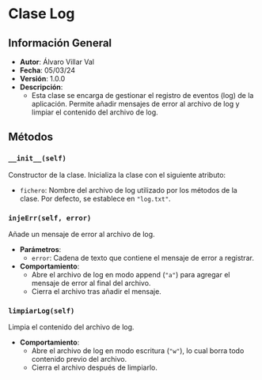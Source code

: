 # Clase Log

## Información General
- **Autor**: Álvaro Villar Val
- **Fecha**: 05/03/24
- **Versión**: 1.0.0
- **Descripción**: 
  - Esta clase se encarga de gestionar el registro de eventos (log) de la aplicación. Permite añadir mensajes de error al archivo de log y limpiar el contenido del archivo de log.

## Métodos

### `__init__(self)`
Constructor de la clase. Inicializa la clase con el siguiente atributo:
- `fichero`: Nombre del archivo de log utilizado por los métodos de la clase. Por defecto, se establece en `"log.txt"`.

### `injeErr(self, error)`
Añade un mensaje de error al archivo de log.
- **Parámetros**:
  - `error`: Cadena de texto que contiene el mensaje de error a registrar.
- **Comportamiento**:
  - Abre el archivo de log en modo append (`"a"`) para agregar el mensaje de error al final del archivo.
  - Cierra el archivo tras añadir el mensaje.

### `limpiarLog(self)`
Limpia el contenido del archivo de log.
- **Comportamiento**:
  - Abre el archivo de log en modo escritura (`"w"`), lo cual borra todo contenido previo del archivo.
  - Cierra el archivo después de limpiarlo.
